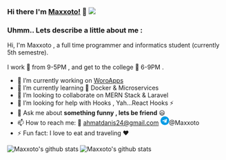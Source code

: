 ### Hi there  I'm [Maxxoto!](https://maxxoto.github.io)  👋 ![](https://visitor-badge.glitch.me/badge?page_id=maxxoto.maxxoto)

### Uhmm.. Lets describe a little about me :
  Hi, I'm Maxxoto , a full time programmer and informatics student (currently 5th semestre).<br><br>
  I work :briefcase: from 9-5PM , and get to the college :book: 6-9PM . 
  
- 🔭 I’m currently working on [WoroApps](https://github.com/users/Maxxoto/projects/2)
- 🌱 I’m currently learning :whale: Docker & Microservices
- 👯 I’m looking to collaborate on MERN Stack & Laravel
- 🤔 I’m looking for help with Hooks , Yah...React Hooks  :zap:
- 💬 Ask me about **something funny , lets be friend** :smiley:
- 📫 How to reach me: :email: ahmatdanis24@gmail.com <img src='https://raw.githubusercontent.com/Maxxoto/Maxxoto/master/telegram.svg' height='20'>@Maxxoto
- ⚡ Fun fact: I love to eat and traveling :heart:


![Maxxoto's github stats](https://github-readme-stats.vercel.app/api/top-langs/?username=maxxoto&layout=compact&hide_border=true)
![Maxxoto's github stats](https://github-readme-stats.vercel.app/api?username=Maxxoto&show_icons=true&hide_border=true)
